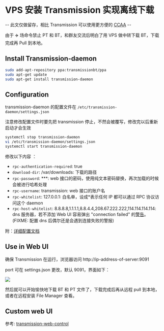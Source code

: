 # VPS 安装 Transmission 实现离线下载

-- 此文仅做留存，相比 Transmission 可以使用更方便的 [CCAA](https://github.com/helloxz/ccaa) --

由于 ✈️ 场命令禁止 PT 和 BT，和群友交流后明白了用 VPS 做中转下载 BT，下载完成再 Pull 到本地。

## Install Transmission-daemon

```bash
sudo add-apt-repository ppa:transmissionbt/ppa
sudo apt-get update
sudo apt-get install transmission-daemon
```

## Configuration

transmission-daemon 的配置文件在 `/etc/transmission-daemon/settings.json`

注意修改配置文件时要先把 transmission 停止，不然会被覆写，修改完以后重新启动才会生效

```bash
systemctl stop transmission-daemon
vi /etc/transmission-daemon/settings.json
systemctl start transmission-daemon
```

修改以下内容 ：

- `rpc-authentication-required`: true
- `download-dir`: /var/downloads: 下载的路径
- `rpc-password`: \*\*\*: web 接口的密码，使用纯文本密码替换，再次加载的时候会被进行哈希处理
- `rpc-username`: transmission: web 接口的账户名
- `rpc-whitelist`: 127.0.0.1: 白名单，设成\*表示任何 IP 都可以通过 RPC 协议访问这个 daemon
- `rpc-host-whitelist`: 8.8.8.8,1.1.1.1,8.8.4.4,208.67.222.222,114.114.114.114: dns 服务器，若不添加 Web UI 容易弹出 "connection failed" 的[警告](https://github.com/transmission/transmission/issues/476#issuecomment-379410324)。(FIXME: 配置 dns 后偶尔还是会遇到连接失败的警报)

附：[详细配置文档](https://github.com/transmission/transmission/wiki/Editing-Configuration-Files)

## Use in Web UI

确保 Transmission 在运行，浏览器访问 http://ip-address-of-server:9091

port 可在 settings.json 更改，默认 9091，界面如下：

![](https://external-content.duckduckgo.com/iu/?u=http%3A%2F%2Fdereenigne.org%2Fwp-content%2Fuploads%2Ftransmissionwebinterface.png&f=1&nofb=1)

然后就可以开始愉快地下载 BT 和 PT 文件了，下载完成后再从远程 pull 到本地，或者在远程安装 File Manager 查看。

## Custom web UI

参考: [transmission-web-control](https://github.com/ronggang/transmission-web-control)
